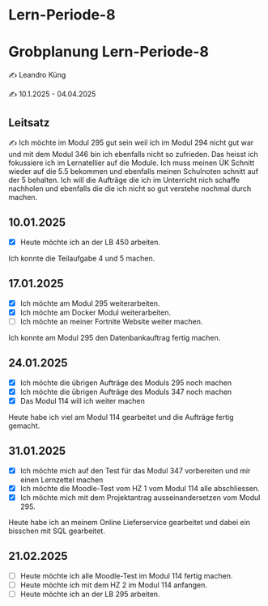 # Lern-Periode-8

# Grobplanung Lern-Periode-8

✍️ Leandro Küng

✍️ 10.1.2025 - 04.04.2025

## Leitsatz
✍️ Ich möchte im Modul 295 gut sein weil ich im Modul 294 nicht gut war und mit dem Modul 346 bin ich ebenfalls nicht so zufrieden. Das heisst ich fokussiere  ich im Lernatellier auf die Module. Ich muss meinen ÜK Schnitt wieder auf die 5.5 bekommen und ebenfalls meinen Schulnoten schnitt auf der 5 behalten. Ich will die Aufträge die ich im Unterricht nich schaffe nachholen und ebenfalls die die ich nicht so gut verstehe nochmal durch machen.

## 10.01.2025

- [X] Heute möchte ich an der LB 450 arbeiten.

Ich konnte die Teilaufgabe 4 und 5 machen.

## 17.01.2025


- [X] Ich möchte am Modul 295 weiterarbeiten.
- [X] Ich möchte am Docker Modul weiterarbeiten.
- [ ] Ich möchte an meiner Fortnite Website weiter machen.

Ich konnte am Modul 295 den Datenbankauftrag fertig machen.

## 24.01.2025

- [X] Ich möchte die übrigen Aufträge des Moduls 295 noch machen
- [X] Ich möchte die übrigen Aufträge des Moduls 347 noch machen
- [X] Das Modul 114 will ich weiter machen

Heute habe ich viel am Modul 114 gearbeitet und die Aufträge fertig gemacht.

## 31.01.2025

- [X] Ich möchte mich auf den Test für das Modul 347 vorbereiten und mir einen Lernzettel machen
- [X] Ich möchte die Moodle-Test vom HZ 1 vom Modul 114 alle abschliessen.
- [X] Ich möchte mich mit dem Projektantrag ausseinandersetzen vom Modul 295.

Heute habe ich an meinem Online Lieferservice gearbeitet und dabei ein bisschen mit SQL gearbeitet. 

## 21.02.2025

- [ ] Heute möchte ich alle Moodle-Test im Modul 114 fertig machen.
- [ ] Heute möchte ich mit dem HZ 2 im Modul 114 anfangen.
- [ ] Heute möchte ich an der LB 295 arbeiten.
